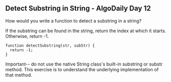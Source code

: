 ## Detect Substring in String - AlgoDaily Day 12

How would you write a function to detect a substring in a string?

If the substring can be found in the string, return the index at which it starts. Otherwise, return -1.

```
function detectSubstring(str, subStr) {
  return -1;
}
```

Important-- do not use the native String class's built-in substring or substr method. This exercise is to understand the underlying implementation of that method.
